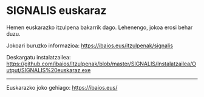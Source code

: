 SIGNALIS euskaraz
=================

Hemen euskarazko itzulpena bakarrik dago. Lehenengo, jokoa erosi behar duzu.

Jokoari buruzko informazioa: https://ibaios.eus/itzulpenak/signalis

Deskargatu instalatzailea: https://github.com/ibaios/Itzulpenak/blob/master/SIGNALIS/Instalatzailea/Output/SIGNALIS%20euskaraz.exe

---

Euskarazko joko gehiago: https://ibaios.eus/
